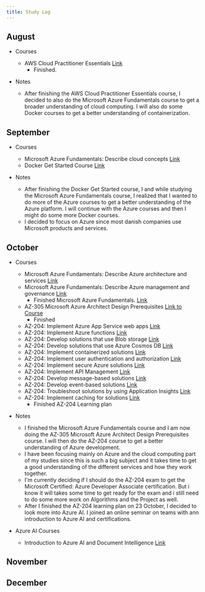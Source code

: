 ```yaml
---
title: Study Log
---
```


## August

- Courses
  - AWS Cloud Practitioner Essentials [Link](https://www.aws.training/Details/Curriculum?id=27076)
    - Finished.

- Notes
  - After finishing the AWS Cloud Practitioner Essentials course, I decided to also do the Microsoft Azure Fundamentals course to get a broader understanding of cloud computing. I will also do some Docker courses to get a better understanding of containerization.

## September

- Courses
  - Microsoft Azure Fundamentals: Describe cloud concepts [Link](https://learn.microsoft.com/en-us/training/paths/microsoft-azure-fundamentals-describe-cloud-concepts/)
  - Docker Get Started Course [Link](https://docs.docker.com/get-started)

- Notes
  - After finishing the Docker Get Started course, I and while studying the Microsoft Azure Fundamentals course, I realized that I wanted to do more of the Azure courses to get a better understanding of the Azure platform. I will continue with the Azure courses and then I might do some more Docker courses.
  - I decided to focus on Azure since most danish companies use Microsoft products and services.

## October

- Courses
  - Microsoft Azure Fundamentals: Describe Azure architecture and services [Link](https://learn.microsoft.com/en-us/training/paths/azure-fundamentals-describe-azure-architecture-services/)
  - Microsoft Azure Fundamentals: Describe Azure management and governance [Link](https://learn.microsoft.com/en-us/training/paths/describe-azure-management-governance/)
    - Finished Microsoft Azure Fundamentals. [Link](https://learn.microsoft.com/en-us/training/courses/az-900t00)
  - AZ-305 Microsoft Azure Architect Design Prerequisites [Link to Course](https://learn.microsoft.com/en-us/training/paths/microsoft-azure-architect-design-prerequisites/)
    - Finished
  - AZ-204: Implement Azure App Service web apps [Link](https://learn.microsoft.com/en-au/training/paths/create-azure-app-service-web-apps/)
  - AZ-204: Implement Azure functions [Link](https://learn.microsoft.com/en-au/training/paths/implement-azure-functions/)
  - AZ-204: Develop solutions that use Blob storage [Link](https://learn.microsoft.com/en-au/training/paths/develop-solutions-that-use-blob-storage/)
  - AZ-204: Develop solutions that use Azure Cosmos DB [Link](https://learn.microsoft.com/en-au/training/paths/az-204-develop-solutions-that-use-azure-cosmos-db/)
  - AZ-204: Implement containerized solutions [Link](https://learn.microsoft.com/en-au/training/paths/az-204-implement-iaas-solutions/)
  - AZ-204: Implement user authentication and authorization [Link](https://learn.microsoft.com/en-au/training/paths/az-204-implement-authentication-authorization/)
  - AZ-204: Implement secure Azure solutions [Link](https://learn.microsoft.com/en-au/training/paths/az-204-implement-secure-cloud-solutions/)
  - AZ-204: Implement API Management [Link](https://learn.microsoft.com/en-us/training/modules/explore-api-management/1-introduction)
  - AZ-204: Develop message-based solutions [Link](https://learn.microsoft.com/en-au/training/paths/az-204-develop-message-based-solutions/)
  - AZ-204: Develop event-based solutions [Link](https://learn.microsoft.com/en-au/training/paths/az-204-develop-event-based-solutions/)
  - AZ-204: Troubleshoot solutions by using Application Insights [Link](https://learn.microsoft.com/en-us/training/paths/az-204-instrument-solutions-support-monitoring-logging/)
  - AZ-204: Implement caching for solutions [Link](https://learn.microsoft.com/en-au/training/paths/az-204-integrate-caching-content-delivery-within-solutions/)
    - Finished AZ-204 Learning plan

- Notes
  - I finished the Microsoft Azure Fundamentals course and I am now doing the AZ-305 Microsoft Azure Architect Design Prerequisites course. I will then do the AZ-204 course to get a better understanding of Azure development.
  - I have been focusing mainly on Azure and the cloud computing part of my studies since this is such a big subject and it takes time to get a good understanding of the different services and how they work together.
  - I'm currently deciding if I should do the AZ-204 exam to get the Microsoft Certified: Azure Developer Associate certification. But i know it will takes some time to get ready for the exam and i still need to do some more work on Algorithms and the Project as well.
  - After I finished the AZ-204 learning plan on 23 October, I decided to look more into Azure AI. I joined an online seminar on teams with ann introduction to Azure AI and certifications.

- Azure AI Courses
  - Introduction to Azure AI and Document Intelligence [Link](https://learn.microsoft.com/en-au/collections/r47ni8gp1eqgqp?ref=collection&listId=1nx4c0zqyoodor&sharingId=6A9F03F25E12DA9E&wt.mc_id=aisc25_landingpage_wwl)


## November

## December
